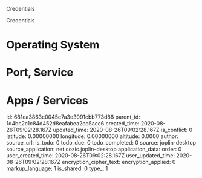 Credentials

Credentials


# Operating System


# Port, Service


# Apps / Services


id: 681ea3863c0045e7a3e3091cbb773d88
parent_id: 1d4bc2c1c84d452d8eafabea2cd5acc6
created_time: 2020-08-26T09:02:28.167Z
updated_time: 2020-08-26T09:02:28.167Z
is_conflict: 0
latitude: 0.00000000
longitude: 0.00000000
altitude: 0.0000
author: 
source_url: 
is_todo: 0
todo_due: 0
todo_completed: 0
source: joplin-desktop
source_application: net.cozic.joplin-desktop
application_data: 
order: 0
user_created_time: 2020-08-26T09:02:28.167Z
user_updated_time: 2020-08-26T09:02:28.167Z
encryption_cipher_text: 
encryption_applied: 0
markup_language: 1
is_shared: 0
type_: 1